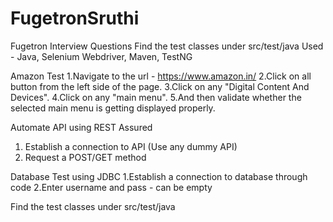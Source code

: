 # FugetronSruthi
 Fugetron Interview Questions
 Find the test classes under src/test/java
 Used - Java, Selenium Webdriver, Maven, TestNG
 
 
Amazon Test
1.Navigate to the url - https://www.amazon.in/ 
2.Click on all button from the left side of the page.
3.Click on any "Digital Content And Devices".
4.Click on any "main menu".
5.And then validate whether the selected main menu is getting displayed properly.

Automate API using REST Assured
1. Establish a connection to API (Use any dummy API)
2. Request a POST/GET method

Database Test using JDBC
1.Establish a connection to database through code 
2.Enter username and pass - can be empty


 Find the test classes under src/test/java
